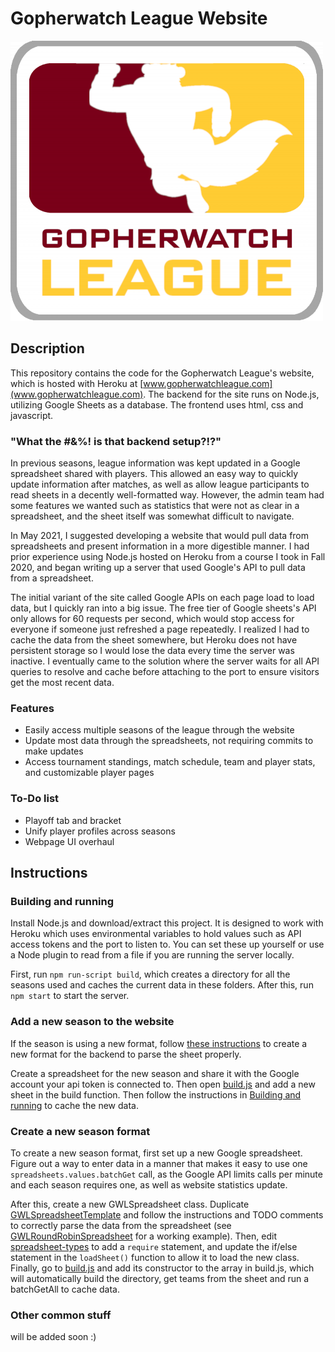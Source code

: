 # Gopherwatch League Website

![The Gopherwatch League logo](/public/images/Gopherwatch_League.png)

## Description

This repository contains the code for the Gopherwatch League's website, which is hosted with Heroku at [www.gopherwatchleague.com](www.gopherwatchleague.com). The backend for the site runs on Node.js, utilizing Google Sheets as a database. The frontend uses html, css and javascript. 

### "What the #&%! is that backend setup?!?"

In previous seasons, league information was kept updated in a Google spreadsheet shared with players. This allowed an easy way to quickly update information after matches, as well as allow league participants to read sheets in a decently well-formatted way. However, the admin team had some features we wanted such as statistics that were not as clear in a spreadsheet, and the sheet itself was somewhat difficult to navigate. 

In May 2021, I suggested developing a website that would pull data from spreadsheets and present information in a more digestible manner. I had prior experience using Node.js hosted on Heroku from a course I took in Fall 2020, and began writing up a server that used Google's API to pull data from a spreadsheet. 

The initial variant of the site called Google APIs on each page load to load data, but I quickly ran into a big issue. The free tier of Google sheets's API only allows for 60 requests per second, which would stop access for everyone if someone just refreshed a page repeatedly. I realized I had to cache the data from the sheet somewhere, but Heroku does not have persistent storage so I would lose the data every time the server was inactive. I eventually came to the solution where the server waits for all API queries to resolve and cache before attaching to the port to ensure visitors get the most recent data. 

### Features

- Easily access multiple seasons of the league through the website
- Update most data through the spreadsheets, not requiring commits to make updates
- Access tournament standings, match schedule, team and player stats, and customizable player pages

### To-Do list

- Playoff tab and bracket
- Unify player profiles across seasons
- Webpage UI overhaul

## Instructions

### Building and running

Install Node.js and download/extract this project. It is designed to work with Heroku which uses environmental variables to hold values such as API access tokens and the port to listen to. You can set these up yourself or use a Node plugin to read from a file if you are running the server locally. 

First, run `npm run-script build`, which creates a directory for all the seasons used and caches the current data in these folders. After this, run `npm start` to start the server. 

### Add a new season to the website

If the season is using a new format, follow [these instructions](#create-a-new-season-format) to create a new format for the backend to parse the sheet properly. 

Create a spreadsheet for the new season and share it with the Google account your api token is connected to. Then open [build.js](build.js) and add a new sheet in the build function. Then follow the instructions in [Building and running](#building-and-running) to cache the new data. 

### Create a new season format

To create a new season format, first set up a new Google spreadsheet. Figure out a way to enter data in a manner that makes it easy to use one `spreadsheets.values.batchGet` call, as the Google API limits calls per minute and each season requires one, as well as website statistics update. 

After this, create a new GWLSpreadsheet class. Duplicate [GWLSpreadsheetTemplate](custom_modules/node_modules/SheetClasses/GWLSpreadsheetTemplate.js) and follow the instructions and TODO comments to correctly parse the data from the spreadsheet (see [GWLRoundRobinSpreadsheet](custom_modules/node_modules/SheetClasses/GWLRoundRobinSpreadsheet) for a working example). Then, edit [spreadsheet-types](custom_modules/node_modules/spreadsheet-types.js) to add a `require` statement, and update the if/else statement in the `loadSheet()` function to allow it to load the new class. Finally, go to [build.js](build.js) and add its constructor to the array in build.js, which will automatically build the directory, get teams from the sheet and run a batchGetAll to cache data. 

### Other common stuff

will be added soon :)

## 
